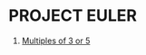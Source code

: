 # PROJECT EULER

1. [Multiples of 3 or 5](https://github.com/sloghar/project-euler/blob/main/problem-1.js)